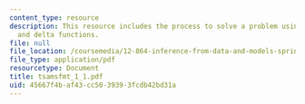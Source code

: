 ```yaml
---
content_type: resource
description: This resource includes the process to solve a problem using fourier transforms
  and delta functions.
file: null
file_location: /coursemedia/12-864-inference-from-data-and-models-spring-2005/45667f4baf43cc5039393fcdb42bd31a_tsamsfmt_1_1.pdf
file_type: application/pdf
resourcetype: Document
title: tsamsfmt_1_1.pdf
uid: 45667f4b-af43-cc50-3939-3fcdb42bd31a
---
```

